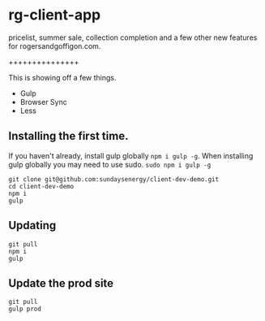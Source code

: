 rg-client-app
===============

pricelist, summer sale, collection completion and a few other new features for rogersandgoffigon.com.

+++++++++++++++

This is showing off a few things.

* Gulp
* Browser Sync
* Less

## Installing the first time.

If you haven't already, install gulp globally `npm i gulp -g`. When installing gulp globally you may need to use sudo. `sudo npm i gulp -g`

    git clone git@github.com:sundaysenergy/client-dev-demo.git
    cd client-dev-demo
    npm i
    gulp

## Updating

    git pull
    npm i
    gulp

## Update the prod site

    git pull
    gulp prod

